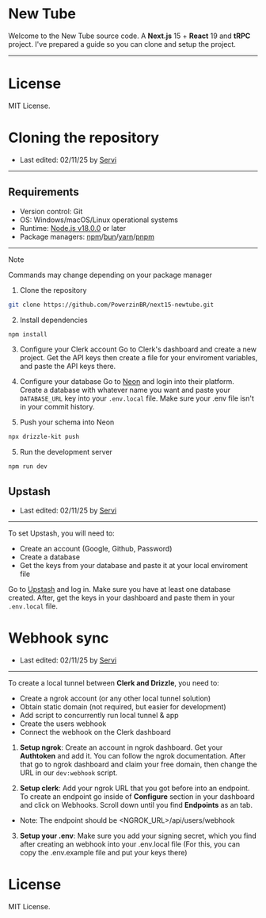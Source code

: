 # New Tube
Welcome to the New Tube source code. A **Next.js** 15 + **React** 19 and **tRPC** project. I've prepared a guide so you can clone and setup the project.

---

# License
MIT License.

# Cloning the repository
- Last edited: 02/11/25 by [Servi](https://github.com/PowerzinBR)
---
## Requirements
- Version control: Git
- OS: Windows/macOS/Linux operational systems
- Runtime: [Node.js v18.0.0](https://nodejs.org) or later
- Package managers: [npm](https://npmjs.org)/[bun](https://bun.sh)/[yarn](https://yarnpkg.com)/[pnpm](https://pnpm.io)

---

> [!NOTE]
> Commands may change depending on your package manager

1. Clone the repository

```bash
git clone https://github.com/PowerzinBR/next15-newtube.git
```

2. Install dependencies
```bash
npm install
```

3. Configure your Clerk account
Go to Clerk's dashboard and create a new project. Get the API keys then create a file for your enviroment variables, and paste the API keys there.

3. Configure your database
Go to [Neon](https://neon.tech) and login into their platform. Create a database with whatever name you want and paste your `DATABASE_URL` key into your `.env.local` file. Make sure your .env file isn't in your commit history.

4. Push your schema into Neon

```bash
npx drizzle-kit push
```

5. Run the development server
```bash
npm run dev
```

## Upstash
- Last edited: 02/11/25 by [Servi](https://github.com/PowerzinBR)
---
To set Upstash, you will need to:
- Create an account (Google, Github, Password)
- Create a database
- Get the keys from your database and paste it at your local enviroment file

Go to [Upstash](https://upstash.com) and log in. Make sure you have at least one database created. After, get the keys in your dashboard and paste them in your `.env.local` file.


# Webhook sync
- Last edited: 02/11/25 by [Servi](https://github.com/PowerzinBR)
---
To create a local tunnel between **Clerk and Drizzle**, you need to:

- Create a ngrok account (or any other local tunnel solution)
- Obtain static domain (not required, but easier for development)
- Add script to concurrently run local tunnel & app
- Create the users webhook
- Connect the webhook on the Clerk dashboard

1. **Setup ngrok**: Create an account in ngrok dashboard. Get your **Authtoken** and add it. You can follow the ngrok documentation. After that go to ngrok dashboard and claim your free domain, then change the URL in our `dev:webhook` script.

2. **Setup clerk**: Add your ngrok URL that you got before into an endpoint. To create an endpoint go inside of **Configure** section in your dashboard and click on Webhooks. Scroll down until you find **Endpoints** as an tab.
- Note: The endpoint should be <NGROK_URL>/api/users/webhook

3. **Setup your .env**: Make sure you add your signing secret, which you find after creating an webhook into your .env.local file (For this, you can copy the .env.example file and put your keys there)


# License
MIT License.